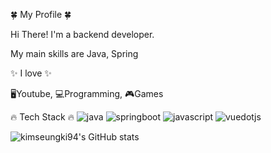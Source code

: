 
🍀 My Profile 🍀

Hi There! I'm a backend developer.

My main skills are Java, Spring

✨ I love ✨

🖥Youtube,  💻Programming,  🎮Games

🔥 Tech Stack 🔥
![java](https://user-images.githubusercontent.com/32128710/165296478-d18e9cb7-c3e4-48eb-a635-2a179238e699.svg) 
![springboot](https://user-images.githubusercontent.com/32128710/165296608-21d265db-bf39-4d48-9a43-ceef279d2051.svg) 
![javascript](https://user-images.githubusercontent.com/32128710/165296556-ae36ecbd-3866-4680-aa31-e888e5d520a0.svg) 
![vuedotjs](https://user-images.githubusercontent.com/32128710/165296635-90c64c57-5cd6-45c1-883d-b4f5898146c3.svg) 

<!--
**kimseungki94/kimseungki94** is a ✨ _special_ ✨ repository because its `README.md` (this file) appears on your GitHub profile.

Here are some ideas to get you started:

- 🔭 I’m currently working on ...
- 🌱 I’m currently learning ...
- 👯 I’m looking to collaborate on ...
- 🤔 I’m looking for help with ...
- 💬 Ask me about ...
- 📫 How to reach me: ...
- 😄 Pronouns: ...
- ⚡ Fun fact: ...
-->

![kimseungki94's GitHub stats](https://github-readme-stats.vercel.app/api?username=kimseungki94&show_icons=true&theme=dark)

